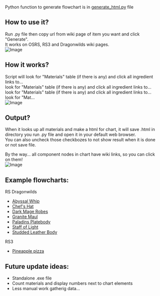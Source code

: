 Python function to generate flowchart is in <a href="https://gunchlv.github.io/crafting_flowcharts/generate_html.py">generate_html.py</a> file

## How to use it?
Run .py file then copy url from wiki page of item you want and click "Generate".<br/>
It works on OSRS, RS3 and Dragonwilds wiki pages.<br/>
![Image](https://github.com/user-attachments/assets/799a8af7-c529-4e15-bcf6-eb6d19330078)

## How it works?
Script will look for "Materials" table (if there is any) and click all ingredient links to...<br/>
look for "Materials" table (if there is any) and click all ingredient links to...<br/>
look for "Materials" table (if there is any) and click all ingredient links to...<br/>
look for "Mat...<br/>
![Image](https://github.com/user-attachments/assets/d1c2ceba-b4d8-4834-901c-a74847364899)

## Output?
When it looks up all materials and make a html for chart, it will save .html in directory you run .py file and open it in your default web browser.<br/>
You can also uncheck those checkbozes to not show result when it is done or not save file.<br/>

By the way... all component nodes in chart have wiki links, so you can click on them!<br/>
![Image](https://github.com/user-attachments/assets/57dcb42c-205c-4e7c-92f5-a6abd525ee51)



## Example flowcharts:
RS Dragonwilds
* <a href="https://gunchlv.github.io/crafting_flowcharts/flowcharts/Abyssal_Whip.html">Abyssal Whip</a>
* <a href="https://gunchlv.github.io/crafting_flowcharts/flowcharts/Chefs_Hat.html">Chef's Hat</a>
* <a href="https://gunchlv.github.io/crafting_flowcharts/flowcharts/Dark_Mage_Robes.html">Dark Mage Robes</a>
* <a href="https://gunchlv.github.io/crafting_flowcharts/flowcharts/Granite_Maul.html">Granite Maul</a>
* <a href="https://gunchlv.github.io/crafting_flowcharts/flowcharts/Paladins_Platebody.html">Paladins Platebody</a>
* <a href="https://gunchlv.github.io/crafting_flowcharts/flowcharts/Staff_of_Light.html">Staff of Light</a>
* <a href="https://gunchlv.github.io/crafting_flowcharts/flowcharts/Studded_Leather_Body.html">Studded Leather Body</a>

RS3
* <a href="https://gunchlv.github.io/crafting_flowcharts/flowcharts/Pineapple pizza.html">Pineapple pizza</a>

## Future update ideas:
* Standalone .exe file
* Count materials and display numbers next to chart elements
* Less manual work gatherig data...

